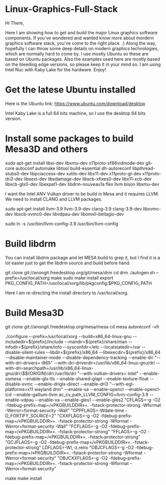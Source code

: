 # Linux-Graphics-Full-Stack

Hi There, 

Here I am showing how to get and build the major Linux graphics software components. If you've wondered and wanted know more about mordern graphics software stack, you've come to the right place. :) Along the way, hopefully I can throw some deep details on modern graphics technologies, which are normally hard to come by.  I use mostly Ubuntu so these are based on Ubuntu packages. Also the examples used here are mostly based on the bleeding edge versions, so please keep it in your mind so. I am using Intel Nuc with Kaby Lake for the hardware. Enjoy!



# Get the latese Ubuntu installed
Here is the Ubuntu link: https://www.ubuntu.com/download/desktop

Intel Kaby Lake is a full 64 bits machine, so I use the desktop 64 bits version.

# Install some packages to build Mesa3D and others
sudo apt-get install libxi-dev libxmu-dev x11proto-xf86vidmode-dev git-core autoconf automake libtool build-essential dh-autoreconf libpthread-stubs0-dev libpciaccess-dev xutils-dev libx11-dev x11proto-gl-dev x11proto-dri2-dev libxext-dev libxdamage-dev libxcb-xfixes0-dev libx11-xcb-dev libxcb-glx0-dev libexpat1-dev libdrm-nouveau1a flex llvm bison libxmu-dev

I want the Intel ANV Vulkan driver to be build in Mesa and it requires LLVM. We need to install CLANG and LLVM packages.

sudo apt-get install llvm-3.9 llvm-3.9-dev clang-3.9 clang-3.9-dev libxvmc-dev libxcb-xvmc0-dev libvdpau-dev libomxil-bellagio-dev

sudo ln -s /usr/bin/llvm-config-3.9 /usr/bin/llvm-config

# Build libdrm
You can install libdrm package and let MESA build to grep it, but I find it is a lot easier just to get the libdrm source and build before hand.

git clone git://anongit.freedesktop.org/git/mesa/drm
cd drm
./autogen.sh –prefix=/usr/local/xorg
make
sudo make install
export PKG_CONFIG_PATH=/usr/local/xorg/lib/pkgconfig:$PKG_CONFIG_PATH

Here I am re-directing the install directory to /usr/local/xorg.

# Build Mesa3D
git clone git://anongit.freedesktop.org/mesa/mesa
cd mesa
autoreconf -vfi

./configure --prefix=/usr/local/xorg --build=x86_64-linux-gnu  --includedir=\${prefix}/include --mandir=\${prefix}/share/man --infodir=\${prefix}/share/info --sysconfdir=/etc --localstatedir=/var --disable-silent-rules --libdir=\${prefix}/x86_64 --libexecdir=\${prefix}/x86_64 --disable-maintainer-mode --disable-dependency-tracking --enable-dri "--with-dri-drivers= i965" --with-dri-driverdir=/usr/lib/x86_64-linux-gnu/dri --with-dri-searchpath=/usr/lib/x86_64-linux-gnu/dri:\\\$\${ORIGIN}/dri:/usr/lib/dri "--with-vulkan-drivers= intel" --enable-osmesa --enable-glx-tls --enable-shared-glapi --enable-texture-float --disable-xvmc --enable-driglx-direct --enable-dri3 "--with-egl-platforms=x11 wayland drm" --enable-xa --enable-opencl --enable-opencl-icd --enable-gallium-llvm ac_cv_path_LLVM_CONFIG=llvm-config-3.9 --enable-vdpau --enable-va  --enable-gles1 --enable-gles2 "CFLAGS=-g -O2 -fdebug-prefix-map=/«PKGBUILDDIR»=. -fstack-protector-strong -Wformat -Werror=format-security -Wall" "CPPFLAGS=-Wdate-time -D_FORTIFY_SOURCE=2" "CXXFLAGS=-g -O2 -fdebug-prefix-map=/«PKGBUILDDIR»=. -fstack-protector-strong -Wformat -Werror=format-security -Wall" "FCFLAGS=-g -O2 -fdebug-prefix-map=/«PKGBUILDDIR»=. -fstack-protector-strong" "FFLAGS=-g -O2 -fdebug-prefix-map=/«PKGBUILDDIR»=. -fstack-protector-strong" "GCJFLAGS=-g -O2 -fdebug-prefix-map=/«PKGBUILDDIR»=. -fstack-protector-strong" LDFLAGS=-Wl,-z,relro "OBJCFLAGS=-g -O2 -fdebug-prefix-map=/«PKGBUILDDIR»=. -fstack-protector-strong -Wformat -Werror=format-security" "OBJCXXFLAGS=-g -O2 -fdebug-prefix-map=/«PKGBUILDDIR»=. -fstack-protector-strong -Wformat -Werror=format-security"

make
make install
